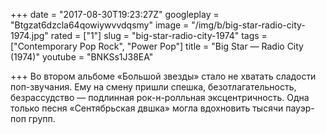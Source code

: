 +++
date = "2017-08-30T19:23:27Z"
googleplay = "Btgzat6dzcla64qowiywvvdqsmy"
image = "/img/b/big-star-radio-city-1974.jpg"
rated = ["1"]
slug = "big-star-radio-city-1974"
tags = ["Contemporary Pop Rock", "Power Pop"]
title = "Big Star — Radio City (1974)"
youtube = "BNKSs1J38EA"

+++
Во&nbsp;втором альбоме &laquo;Большой звезды&raquo; стало не&nbsp;хватать сладости поп-звучания. Ему на&nbsp;смену пришли спешка, безотлагательность, безрассудство&nbsp;&mdash; подлинная рок-н-ролльная эксцентричность. Одна только песня &laquo;Сентябрьская двшка&raquo; могла вдохновить тысячи пауэр-поп групп.